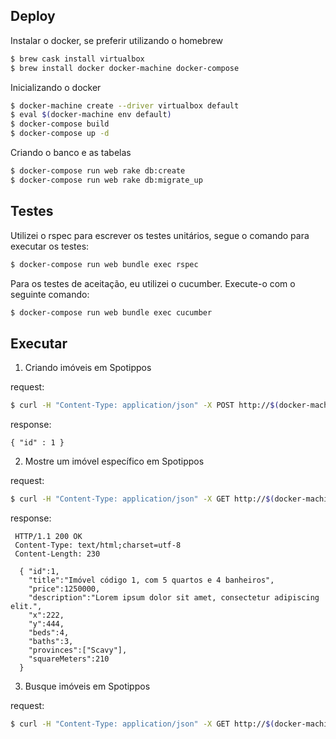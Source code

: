 Deploy
-------------

Instalar o docker, se preferir utilizando o homebrew

```sh
$ brew cask install virtualbox
$ brew install docker docker-machine docker-compose
```

Inicializando o docker
```sh
$ docker-machine create --driver virtualbox default
$ eval $(docker-machine env default)
$ docker-compose build
$ docker-compose up -d
```

Criando o banco e as tabelas

```sh
$ docker-compose run web rake db:create
$ docker-compose run web rake db:migrate_up
```

Testes
-----------------

Utilizei o rspec para escrever os testes unitários, segue o comando para executar os testes:
```sh
$ docker-compose run web bundle exec rspec
```

Para os testes de aceitação, eu utilizei o cucumber. Execute-o com o seguinte comando:
```sh
$ docker-compose run web bundle exec cucumber
```

Executar
-----------------

1. Criando imóveis em Spotippos

 request:
```sh
$ curl -H "Content-Type: application/json" -X POST http://$(docker-machine ip default):9292/properties -d '{"x": 667,"y": 556,"title": "Imóvel código 1, com 5 quartos e 4 banheiros","price": 1250000,"description": "Lorem ipsum dolor sit amet, consectetur adipiscing elit.","beds": 4,"baths": 3,"squareMeters": 210}'
```

response:
```
{ "id" : 1 }
```

2. Mostre um imóvel específico em Spotippos

request:
```sh
$ curl -H "Content-Type: application/json" -X GET http://$(docker-machine ip default):9292/properties/1
```

response:
```
 HTTP/1.1 200 OK
 Content-Type: text/html;charset=utf-8
 Content-Length: 230

  { "id":1,
    "title":"Imóvel código 1, com 5 quartos e 4 banheiros",
    "price":1250000,
    "description":"Lorem ipsum dolor sit amet, consectetur adipiscing elit.",
    "x":222,
    "y":444,
    "beds":4,
    "baths":3,
    "provinces":["Scavy"],
    "squareMeters":210
  }
```

3. Busque imóveis em Spotippos

request:
```sh
$ curl -H "Content-Type: application/json" -X GET http://$(docker-machine ip default):9292/properties?ax=100&ay=700&bx=700&by=300
```


